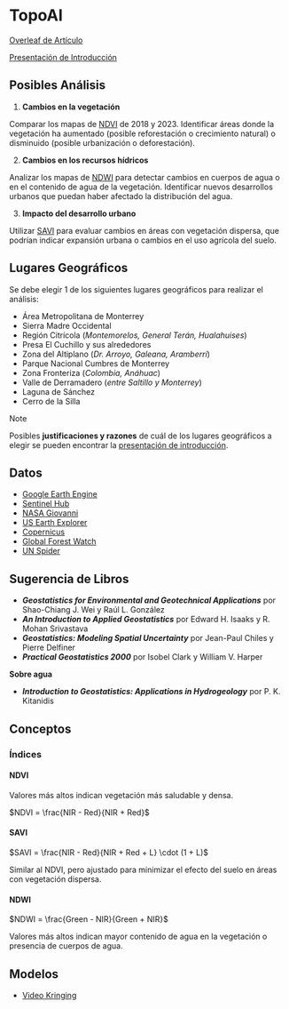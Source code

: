 # TopoAI

[Overleaf de Artículo](https://www.overleaf.com/project/66b5bb6c4e85032259e3ab2e)

[Presentación de Introducción](resources/01-intro.pdf)

## Posibles Análisis

1. **Cambios en la vegetación**

Comparar los mapas de [NDVI](#ndvi) de 2018 y 2023. Identificar áreas donde la
vegetación ha aumentado (posible reforestación o crecimiento natural)
o disminuido (posible urbanización o deforestación).

2. **Cambios en los recursos hı́dricos**

Analizar los mapas de [NDWI](#ndwi) para detectar cambios en cuerpos de agua o
en el contenido de agua de la vegetación. Identificar nuevos desarrollos
urbanos que puedan haber afectado la distribución del agua.

3. **Impacto del desarrollo urbano**

Utilizar [SAVI](#savi) para evaluar cambios en áreas con vegetación dispersa, que
podrı́an indicar expansión urbana o cambios en el uso agrı́cola del suelo.

## Lugares Geográficos

Se debe elegir 1 de los siguientes lugares geográficos para realizar el análisis:

- Área Metropolitana de Monterrey
- Sierra Madre Occidental
- Región Citrı́cola (_Montemorelos, General Terán, Hualahuises_)
- Presa El Cuchillo y sus alrededores
- Zona del Altiplano (_Dr. Arroyo, Galeana, Aramberri_)
- Parque Nacional Cumbres de Monterrey
- Zona Fronteriza (_Colombia, Anáhuac_)
- Valle de Derramadero (_entre Saltillo y Monterrey_)
- Laguna de Sánchez
- Cerro de la Silla

> [!NOTE]  
> Posibles **justificaciones y razones** de cuál de los lugares geográficos a elegir se pueden encontrar la [presentación de introducción](resources/01-intro.pdf).

## Datos

- [Google Earth Engine](https://earthengine.google.com/)
- [Sentinel Hub](https://apps.sentinel-hub.com/eo-browser/?zoom=10&lat=41.9&lng=12.5&themeId=DEFAULT-THEME&toTime=2024-08-08T02:42:01.595Z)
- [NASA Giovanni](https://giovanni.gsfc.nasa.gov/giovanni/)
- [US Earth Explorer](https://earthexplorer.usgs.gov/)
- [Copernicus](https://scihub.copernicus.eu/)
- [Global Forest Watch](https://www.globalforestwatch.org/)
- [UN Spider](https://www.un-spider.org/)

## Sugerencia de Libros

- **_Geostatistics for Environmental and Geotechnical Applications_** por Shao-Chiang J. Wei y Raúl L. González
- **_An Introduction to Applied Geostatistics_** por Edward H. Isaaks y R. Mohan Srivastava
- **_Geostatistics: Modeling Spatial Uncertainty_** por Jean-Paul Chiles y Pierre Delfiner
- **_Practical Geostatistics 2000_** por Isobel Clark y William V. Harper

**Sobre agua**

- **_Introduction to Geostatistics: Applications in Hydrogeology_** por P. K. Kitanidis

## Conceptos

### Índices

#### NDVI

Valores más altos indican vegetación más saludable y densa.

$NDVI = \frac{NIR - Red}{NIR + Red}$

#### SAVI

$SAVI = \frac{NIR - Red}{NIR + Red + L} \cdot (1 + L)$

Similar al NDVI, pero ajustado para minimizar el efecto del suelo en áreas con vegetación dispersa.

#### NDWI

$NDWI = \frac{Green - NIR}{Green + NIR}$

Valores más altos indican mayor contenido de agua en la vegetación o presencia de cuerpos de agua.

## Modelos

- [Video Kringing](https://www.youtube.com/watch?v=J-IB4_QL7Oc)
